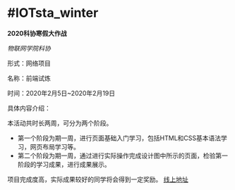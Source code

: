 # #IOTsta_winter

**2020科协寒假大作战**

*物联网学院科协*

形式：网络项目

名称：前端试炼

时间：2020年2月5日~2020年2月19日

具体内容介绍：

本活动共时长两周，可分为两个阶段。
+ 第一个阶段为期一周，进行页面基础入门学习，包括HTML和CSS基本语法学习，网页布局学习等。
+ 第二个阶段为期一周，通过进行实际操作完成设计图中所示的页面，检验第一阶段的学习成果，进行成果展示。

项目完成度高，实际成果较好的同学将会得到一定奖励。
[线上地址](https://github.com/LancelotLake/IOTstu_winter)